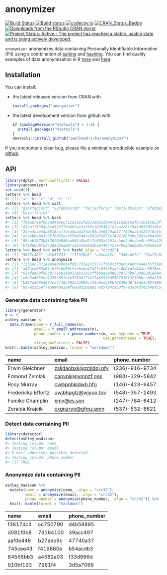 <!-- README.md is generated from README.Rmd. Please edit that file -->
anonymizer
==========

[![Build Status](https://travis-ci.org/paulhendricks/anonymizer.png?branch=master)](https://travis-ci.org/paulhendricks/anonymizer) [![Build status](https://ci.appveyor.com/api/projects/status/qu5j8q9wvit2i3pe/branch/master?svg=true)](https://ci.appveyor.com/project/paulhendricks/anonymizer/branch/master) [![codecov.io](http://codecov.io/github/paulhendricks/anonymizer/coverage.svg?branch=master)](http://codecov.io/github/paulhendricks/anonymizer?branch=master) [![CRAN\_Status\_Badge](http://www.r-pkg.org/badges/version/anonymizer)](http://cran.r-project.org/package=anonymizer) [![Downloads from the RStudio CRAN mirror](http://cranlogs.r-pkg.org/badges/anonymizer)](http://cran.rstudio.com/package=anonymizer) [![Project Status: Active - The project has reached a stable, usable state and is being actively developed.](http://www.repostatus.org/badges/0.1.0/active.svg)](http://www.repostatus.org/#active)

`anonymizer` anonymizes data containing Personally Identifiable Information (PII) using a combination of [salting](https://en.wikipedia.org/wiki/Salt_%28cryptography%29) and [hashing](https://en.wikipedia.org/wiki/Hash_function). You can find quality examples of data anonymization in R [here](http://jangorecki.github.io/blog/2014-11-07/Data-Anonymization-in-R.html) and [here](http://4dpiecharts.com/2011/08/23/anonymising-data/).

Installation
------------

You can install:

-   the latest released version from CRAN with

    ``` r
    install.packages("anonymizer")
    ```

-   the latest development version from github with

    ``` r
    if (packageVersion("devtools") < 1.6) {
      install.packages("devtools")
    }
    devtools::install_github("paulhendricks/anonymizer")
    ```

If you encounter a clear bug, please file a minimal reproducible example on [github](https://github.com/paulhendricks/anonymizer/issues).

API
---

``` r
library(dplyr, warn.conflicts = FALSE)
library(anonymizer)
set.seed(1)
letters %>% head
#> [1] "a" "b" "c" "d" "e" "f"
letters %>% head %>% salt
#> [1] "gjoxfagjoxf" "xyrqbbxyrqb" "ferjucferju" "mszjudmszju" "yfqdgeyfqdg"
#> [6] "kajwifkajwi"
letters %>% head %>% hash
#> [1] "fb1a678ef965ad4a66c712d2161f20319091cb4e7611e1925df671018c833f72"
#> [2] "61ba1f136aebcd31977da80fae3afffe18b83691e2aa2c61f948d85085fd8e56"
#> [3] "2eea4ca3e3a6518aaffdcd5bada74dc92c3e0170ab17f7826aa1d1222f8a1ef5"
#> [4] "d2aebba0a3c95f6d03acf85bd9d41e602b92675ef4741063ebb2091e064d86cd"
#> [5] "09cab1873b8f76f0d880aa963a5bd2f7c858af261acbde2a6cdee4ce993a12b3"
#> [6] "6f1066d075c43d9d362b871d35b6bb0aba94407427e70d2bedb28570ba06ad47"
letters %>% head %>% salt %>% hash(.algo = "crc32")
#> [1] "5877c483" "d1b55731" "f17920d3" "ad4cbf5c" "530cd27e" "73a77c84"
letters %>% head %>% anonymize
#> [1] "2356dc731242e9404deb4fdb17d1e2c25571f5b9c3f0ac64adc9e44155f3a902"
#> [2] "a67aed883d6f1bf5c6d30c9fe8ebb47471c63fb5aa9c0b8fd2d44ace8578bcf2"
#> [3] "03afaa68f08cd771691a0433e81566cffab0e9ed08388756b9728d82d1e8e477"
#> [4] "e6a3a6639ed1976c05fa1b375081214f7486918d9587010f32100bccb54133e3"
#> [5] "b167a569e5674ceff38a702bf3092ca72a9edc68b726296d6f18dd1c927689f6"
#> [6] "6b7ac5b5ef7a59e40020ef660dd168a917a85f24c950f97935d4dfe5549f55a9"
```

### Generate data containing fake PII

``` r
library(generator)
n <- 6
ashley_madison <- 
  data.frame(name = r_full_names(n), 
             email = r_email_addresses(n), 
             phone_number = r_phone_numbers(n, use_hyphens = TRUE, 
                                            use_parentheses = TRUE), 
             stringsAsFactors = FALSE)
knitr::kable(ashley_madison, format = "markdown")
```

| name               | email                   | phone\_number  |
|:-------------------|:------------------------|:---------------|
| Erwin Gleichner    | <zsijdaobxk@zmldqj.nfy> | (236)-916-9734 |
| Edmond Zemlak      | <capvnl@nympzf.gsk>     | (983)-329-5842 |
| Rosy Murray        | <cv@pnhkldwb.hfg>       | (146)-423-6457 |
| Fredericka Effertz | <uwjbhpglz@wjyuo.tpv>   | (548)-357-2493 |
| Fumiko Champlin    | <xmv@es.sxn>            | (247)-784-6412 |
| Zoraida Krajcik    | <cxgnzryo@gfmz.emn>     | (537)-532-8621 |

### Detect data containing PII

``` r
library(detector)
detect(ashley_madison)
#> Testing column: name
#> Testing column: email
#> E-mail addresses possibly detected.
#> Testing column: phone_number
#> [1] TRUE
```

### Anonymize data containing PII

``` r
ashley_madison %>% 
  mutate(name = anonymize(name, .algo = "crc32"), 
         email = anonymize(email, .algo = "crc32"), 
         phone_number = anonymize(phone_number, .algo = "crc32")) %>% 
  knitr::kable(format = "markdown")
```

| name     | email    | phone\_number |
|:---------|:---------|:--------------|
| f3817dc3 | cc750790 | d4b58895      |
| d081f0b8 | 7d164100 | 39acc497      |
| aaf0e448 | b27aeb9c | 47740a37      |
| 745cee43 | f419860e | b54acdb3      |
| 84568bb3 | a4582a03 | f33d996d      |
| 910bf193 | 7961f4   | 3d5a7068      |
